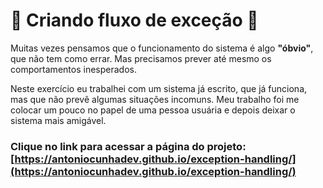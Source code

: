 # 🚀 Criando fluxo de exceção 🚀

Muitas vezes pensamos que o funcionamento do sistema é algo **"óbvio"**, que não tem como errar. Mas precisamos prever até mesmo os comportamentos inesperados.

Neste exercício eu trabalhei com um sistema já escrito, que já funciona, mas que não prevê algumas situações incomuns. Meu trabalho foi me colocar um pouco no papel de uma pessoa usuária e depois deixar o sistema mais amigável.

### Clique no link para acessar a página do projeto: [https://antoniocunhadev.github.io/exception-handling/](https://antoniocunhadev.github.io/exception-handling/)
